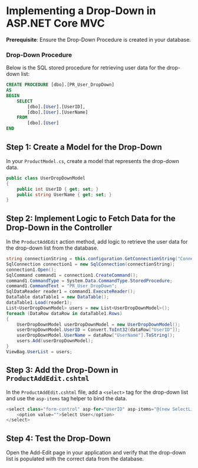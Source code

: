 # Implementing a Drop-Down in ASP.NET Core MVC

**Prerequisite**: Ensure the Drop-Down Procedure is created in your database.

### Drop-Down Procedure

Below is the SQL stored procedure for retrieving user data for the drop-down list:

```sql
CREATE PROCEDURE [dbo].[PR_User_DropDown]
AS
BEGIN
    SELECT
        [dbo].[User].[UserID],
        [dbo].[User].[UserName]
    FROM
        [dbo].[User]
END
```

## Step 1: Create a Model for the Drop-Down

In your `ProductModel.cs`, create a model that represents the drop-down data.

```csharp
public class UserDropDownModel
{
    public int UserID { get; set; }
    public string UserName { get; set; }
}
```

## Step 2: Implement Logic to Fetch Data for the Drop-Down in the Controller

In the `ProductAddEdit` action method, add logic to retrieve the user data for the drop-down list from the database.

```csharp
string connectionString = this.configuration.GetConnectionString("ConnectionString");
SqlConnection connection1 = new SqlConnection(connectionString);
connection1.Open();
SqlCommand command1 = connection1.CreateCommand();
command1.CommandType = System.Data.CommandType.StoredProcedure;
command1.CommandText = "PR_User_DropDown";
SqlDataReader reader1 = command1.ExecuteReader();
DataTable dataTable1 = new DataTable();
dataTable1.Load(reader1);
List<UserDropDownModel> users = new List<UserDropDownModel>();
foreach (DataRow dataRow in dataTable1.Rows)
{
    UserDropDownModel userDropDownModel = new UserDropDownModel();
    userDropDownModel.UserID = Convert.ToInt32(dataRow["UserID"]);
    userDropDownModel.UserName = dataRow["UserName"].ToString();
    users.Add(userDropDownModel);
}
ViewBag.UserList = users;
```

## Step 3: Add the Drop-Down in `ProductAddEdit.cshtml`

In the `ProductAddEdit.cshtml` file, add a `<select>` tag for the drop-down list and use the `asp-items` tag helper to bind the data.

```csharp
<select class="form-control" asp-for="UserID" asp-items="@(new SelectList(ViewBag.UserList, "UserID", "UserName"))">
    <option value="">Select User</option>
</select>
```

## Step 4: Test the Drop-Down

Open the Add-Edit page in your application and verify that the drop-down list is populated with the correct data from the database.
